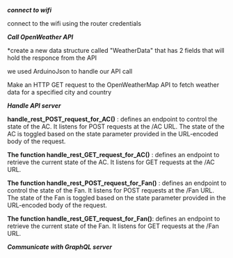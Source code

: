 ***connect to wifi***

connect to the wifi using the router credentials 


***Call OpenWeather API*** 

*create a new data structure called "WeatherData" that has 2 fields that will hold the responce from the API

we used ArduinoJson to handle our API call

Make an HTTP GET request to the OpenWeatherMap API to fetch weather data for a specified city and country




***Handle API server***


**handle_rest_POST_request_for_AC()** : defines an endpoint to control the state of the AC. It listens for POST requests at the /AC URL. The state of the AC is toggled based on the state parameter provided in the URL-encoded body of the request.

**The function handle_rest_GET_request_for_AC()** : defines an endpoint to retrieve the current state of the AC. It listens for GET requests at the /AC URL.

**The function handle_rest_POST_request_for_Fan()** : defines an endpoint to control the state of the Fan. It listens for POST requests at the /Fan URL. The state of the Fan is toggled based on the state parameter provided in the URL-encoded body of the request.

**The function handle_rest_GET_request_for_Fan()**: defines an endpoint to retrieve the current state of the Fan. It listens for GET requests at the /Fan URL.



***Communicate with GraphQL server***



